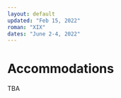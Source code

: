 ```yaml
---
layout: default
updated: "Feb 15, 2022"
roman: "XIX"
dates: "June 2-4, 2022"
---
```


# Accommodations

TBA







